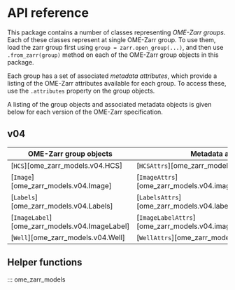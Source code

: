 # API reference

This package contains a number of classes representing _OME-Zarr groups_.
Each of these classes represent at single OME-Zarr group.
To use them, load the zarr group first using `group = zarr.open_group(...)`, and then use `.from_zarr(group)` method on each of the OME-Zarr group objects in this package.

Each group has a set of associated _metadata attributes_, which provide a listing of the OME-Zarr attributes available for each group.
To access these, use the `.attributes` property on the group objects.

A listing of the group objects and associated metadata objects is given below for each version of the OME-Zarr specification.

## v04

| OME-Zarr group objects                         | Metadata attributes                                                  |
| ---------------------------------------------- | -------------------------------------------------------------------- |
| [`HCS`][ome_zarr_models.v04.HCS]               | [`HCSAttrs`][ome_zarr_models.v04.hcs.HCSAttrs]                       |
| [`Image`][ome_zarr_models.v04.Image]           | [`ImageAttrs`][ome_zarr_models.v04.image.ImageAttrs]                 |
| [`Labels`][ome_zarr_models.v04.Labels]         | [`LabelsAttrs`][ome_zarr_models.v04.labels.LabelsAttrs]              |
| [`ImageLabel`][ome_zarr_models.v04.ImageLabel] | [`ImageLabelAttrs`][ome_zarr_models.v04.image_label.ImageLabelAttrs] |
| [`Well`][ome_zarr_models.v04.Well]             | [`WellAttrs`][ome_zarr_models.v04.well.WellAttrs]                    |

## Helper functions

::: ome_zarr_models
